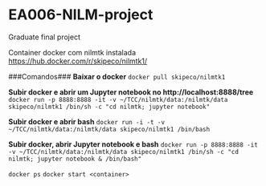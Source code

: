 # EA006-NILM-project
Graduate final project

Container docker com nilmtk instalada
https://hub.docker.com/r/skipeco/nilmtk1/

###Comandos###
**Baixar o docker**
`docker pull skipeco/nilmtk1`

**Subir docker e abrir um Jupyter notebook no http://localhost:8888/tree**
`docker run -p 8888:8888 -it -v ~/TCC/nilmtk/data:/nilmtk/data skipeco/nilmtk1 /bin/sh -c "cd nilmtk; jupyter notebook"`

**Subir docker e abrir bash**
`docker run -i -t -v ~/TCC/nilmtk/data:/nilmtk/data skipeco/nilmtk1 /bin/bash`

**Subir docker, abrir Jupyter notebook e bash**
`docker run -p 8888:8888 -it -v ~/TCC/nilmtk/data:/nilmtk/data skipeco/nilmtk1 /bin/sh -c "cd nilmtk; jupyter notebook & /bin/bash"`

`docker ps`
`docker start <container>`

